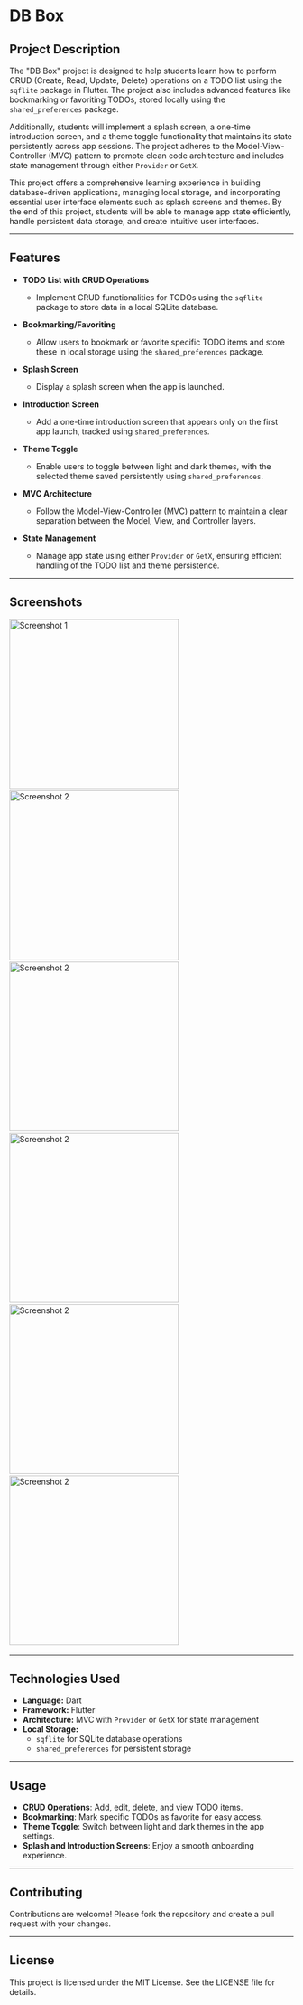 # DB Box

## Project Description
The "DB Box" project is designed to help students learn how to perform CRUD (Create, Read, Update, Delete) operations on a TODO list using the `sqflite` package in Flutter. The project also includes advanced features like bookmarking or favoriting TODOs, stored locally using the `shared_preferences` package.

Additionally, students will implement a splash screen, a one-time introduction screen, and a theme toggle functionality that maintains its state persistently across app sessions. The project adheres to the Model-View-Controller (MVC) pattern to promote clean code architecture and includes state management through either `Provider` or `GetX`.

This project offers a comprehensive learning experience in building database-driven applications, managing local storage, and incorporating essential user interface elements such as splash screens and themes. By the end of this project, students will be able to manage app state efficiently, handle persistent data storage, and create intuitive user interfaces.

---

## Features

- **TODO List with CRUD Operations**
  - Implement CRUD functionalities for TODOs using the `sqflite` package to store data in a local SQLite database.

- **Bookmarking/Favoriting**
  - Allow users to bookmark or favorite specific TODO items and store these in local storage using the `shared_preferences` package.

- **Splash Screen**
  - Display a splash screen when the app is launched.

- **Introduction Screen**
  - Add a one-time introduction screen that appears only on the first app launch, tracked using `shared_preferences`.

- **Theme Toggle**
  - Enable users to toggle between light and dark themes, with the selected theme saved persistently using `shared_preferences`.

- **MVC Architecture**
  - Follow the Model-View-Controller (MVC) pattern to maintain a clear separation between the Model, View, and Controller layers.

- **State Management**
  - Manage app state using either `Provider` or `GetX`, ensuring efficient handling of the TODO list and theme persistence.

---

## Screenshots
<img src="https://github.com/user-attachments/assets/a3b450eb-939e-4529-8ae1-7283c3755830" alt="Screenshot 1" style="width: 300px; height: auto;"> &nbsp;
<img src="https://github.com/user-attachments/assets/989adf31-5450-4f70-ac8a-50a6500f5cfb" alt="Screenshot 2" style="width: 300px; height: auto;"> &nbsp;
<img src="https://github.com/user-attachments/assets/a1d138bf-09c4-46ab-8783-0d5d26e294de" alt="Screenshot 2" style="width: 300px; height: auto;"> &nbsp;
<img src="https://github.com/user-attachments/assets/017a6fc3-6a39-4b11-bacf-f1af5247fcc0" alt="Screenshot 2" style="width: 300px; height: auto;"> &nbsp;
<img src="https://github.com/user-attachments/assets/e207aeb1-eeb5-4305-84ee-3fde60781709" alt="Screenshot 2" style="width: 300px; height: auto;"> &nbsp;
<img src="https://github.com/user-attachments/assets/d3642068-1f9e-4f5f-827b-09c94098d751" alt="Screenshot 2" style="width: 300px; height: auto;"> &nbsp;

---

## Technologies Used

- **Language:** Dart
- **Framework:** Flutter
- **Architecture:** MVC with `Provider` or `GetX` for state management
- **Local Storage:**
  - `sqflite` for SQLite database operations
  - `shared_preferences` for persistent storage

---

## Usage

- **CRUD Operations**: Add, edit, delete, and view TODO items.
- **Bookmarking**: Mark specific TODOs as favorite for easy access.
- **Theme Toggle**: Switch between light and dark themes in the app settings.
- **Splash and Introduction Screens**: Enjoy a smooth onboarding experience.

---

## Contributing

Contributions are welcome! Please fork the repository and create a pull request with your changes.

---

## License

This project is licensed under the MIT License. See the LICENSE file for details.

